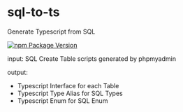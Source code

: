 # sql-to-ts

Generate Typescript from SQL

[![npm Package Version](https://img.shields.io/npm/v/@beenotung/tslib.svg?maxAge=2592000)](https://www.npmjs.com/package/@beenotung/tslib)

input: SQL Create Table scripts generated by phpmyadmin

output:
- Typescript Interface for each Table
- Typescript Type Alias for SQL Types
- Typescript Enum for SQL Enum
